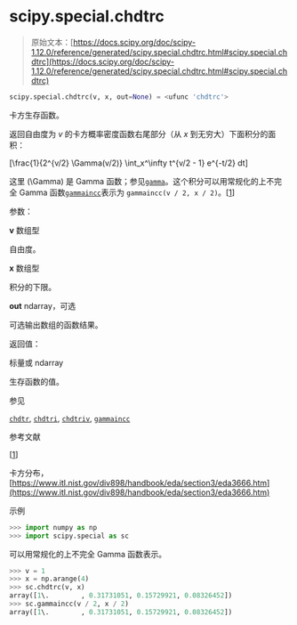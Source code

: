 # scipy.special.chdtrc

> 原始文本：[https://docs.scipy.org/doc/scipy-1.12.0/reference/generated/scipy.special.chdtrc.html#scipy.special.chdtrc](https://docs.scipy.org/doc/scipy-1.12.0/reference/generated/scipy.special.chdtrc.html#scipy.special.chdtrc)

```py
scipy.special.chdtrc(v, x, out=None) = <ufunc 'chdtrc'>
```

卡方生存函数。

返回自由度为 *v* 的卡方概率密度函数右尾部分（从 *x* 到无穷大）下面积分的面积：

\[\frac{1}{2^{v/2} \Gamma(v/2)} \int_x^\infty t^{v/2 - 1} e^{-t/2} dt\]

这里 \(\Gamma\) 是 Gamma 函数；参见[`gamma`](https://docs.scipy.org/doc/scipy-1.12.0/reference/generated/scipy.special.gamma.html#scipy.special.gamma "scipy.special.gamma")。这个积分可以用常规化的上不完全 Gamma 函数[`gammaincc`](https://docs.scipy.org/doc/scipy-1.12.0/reference/generated/scipy.special.gammaincc.html#scipy.special.gammaincc "scipy.special.gammaincc")表示为 `gammaincc(v / 2, x / 2)`。[[1](#r301ef0373f5e-1)]

参数：

**v** 数组型

自由度。

**x** 数组型

积分的下限。

**out** ndarray，可选

可选输出数组的函数结果。

返回值：

标量或 ndarray

生存函数的值。

参见

[`chdtr`](https://docs.scipy.org/doc/scipy-1.12.0/reference/generated/scipy.special.chdtr.html#scipy.special.chdtr "scipy.special.chdtr"), [`chdtri`](https://docs.scipy.org/doc/scipy-1.12.0/reference/generated/scipy.special.chdtri.html#scipy.special.chdtri "scipy.special.chdtri"), [`chdtriv`](https://docs.scipy.org/doc/scipy-1.12.0/reference/generated/scipy.special.chdtriv.html#scipy.special.chdtriv "scipy.special.chdtriv"), [`gammaincc`](https://docs.scipy.org/doc/scipy-1.12.0/reference/generated/scipy.special.gammaincc.html#scipy.special.gammaincc "scipy.special.gammaincc")

参考文献

[[1](#id1)]

卡方分布，[https://www.itl.nist.gov/div898/handbook/eda/section3/eda3666.htm](https://www.itl.nist.gov/div898/handbook/eda/section3/eda3666.htm)

示例

```py
>>> import numpy as np
>>> import scipy.special as sc 
```

可以用常规化的上不完全 Gamma 函数表示。

```py
>>> v = 1
>>> x = np.arange(4)
>>> sc.chdtrc(v, x)
array([1\.        , 0.31731051, 0.15729921, 0.08326452])
>>> sc.gammaincc(v / 2, x / 2)
array([1\.        , 0.31731051, 0.15729921, 0.08326452]) 
```
